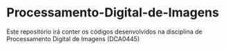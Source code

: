 # Processamento-Digital-de-Imagens
Este repositório irá conter os códigos desenvolvidos na disciplina de Processamento Digital de Imagens (DCA0445)
